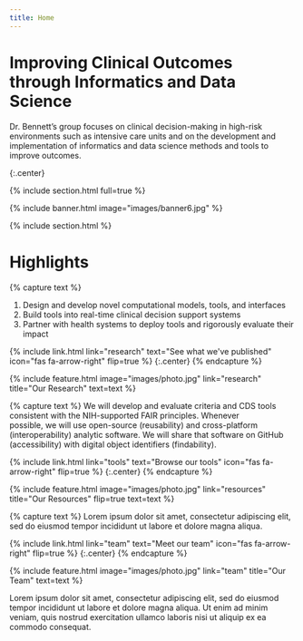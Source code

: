 ```yaml
---
title: Home
---
```


# Improving Clinical Outcomes through Informatics and Data Science

Dr. Bennett’s group focuses on clinical decision-making in high-risk environments such as intensive care units and on the development and implementation of 
informatics and data science methods and tools to improve outcomes.

{:.center}

{% include section.html full=true %}

{% include banner.html image="images/banner6.jpg" %}

{% include section.html %}

# Highlights

{% capture text %}

1. Design and develop novel computational models, tools, and interfaces <br>
2. Build tools into real-time clinical decision support systems <br>
3. Partner with health systems to deploy tools and rigorously evaluate their impact <br>

{%
  include link.html
  link="research"
  text="See what we've published"
  icon="fas fa-arrow-right"
  flip=true
%}
{:.center}
{% endcapture %}

{%
  include feature.html
  image="images/photo.jpg"
  link="research"
  title="Our Research"
  text=text
%}

{% capture text %}
We will develop and evaluate criteria and CDS tools consistent with the NIH-supported FAIR principles. Whenever  
possible, we will use open-source (reusability) and cross-platform (interoperability) analytic software. We will
share that software on GitHub (accessibility) with digital object identifiers (findability). 
 
{%
  include link.html
  link="tools"
  text="Browse our tools"
  icon="fas fa-arrow-right"
  flip=true
%}
{:.center}
{% endcapture %}

{%
  include feature.html
  image="images/photo.jpg"
  link="resources"
  title="Our Resources"
  flip=true
  text=text
%}

{% capture text %}
Lorem ipsum dolor sit amet, consectetur adipiscing elit, sed do eiusmod tempor incididunt ut labore et dolore magna aliqua.

{%
  include link.html
  link="team"
  text="Meet our team"
  icon="fas fa-arrow-right"
  flip=true
%}
{:.center}
{% endcapture %}

{%
  include feature.html
  image="images/photo.jpg"
  link="team"
  title="Our Team"
  text=text
%}

Lorem ipsum dolor sit amet, consectetur adipiscing elit, sed do eiusmod tempor incididunt ut labore et dolore magna aliqua.
Ut enim ad minim veniam, quis nostrud exercitation ullamco laboris nisi ut aliquip ex ea commodo consequat.
